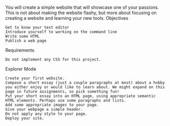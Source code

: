 You will create a simple website that will showcase one of your passions. This is not about making the website flashy, but more about focusing on creating a website and learning your new tools.
Objectives

    Get to know your text editor
    Introduce yourself to working on the command line
    Write some HTML
    Publish a web page

Requirements

    Do not implement any CSS for this project.

Explorer Mode

    Create your first website.
    Compose a short essay (just a couple paragraphs at most) about a hobby you either enjoy or would like to learn about. We might expand on this page in future assignments, so pick something fun!
    Put your short essay into an HTML page, using appropriate semantic HTML elements. Perhaps use some paragraphs and lists.
    Add some appropriate images to your page.
    Give your webpage a simple header.
    Do not apply any style to your page.
    Deploy your site.
